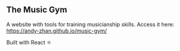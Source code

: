 ## The Music Gym

A website with tools for training musicianship skills.
Access it here: https://andy-zhan.github.io/music-gym/

Built with React ⚛
